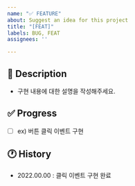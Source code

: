 ```yaml
---
name: "✅ FEATURE"
about: Suggest an idea for this project
title: "[FEAT]"
labels: BUG, FEAT
assignees: ''

---
```


## 📝 Description
- 구현 내용에 대한 설명을 작성해주세요.

## ✅ Progress
- [ ] ex) 버튼 클릭 이벤트 구현

## 🕐 History
- 2022.00.00 : 클릭 이벤트 구현 완료

